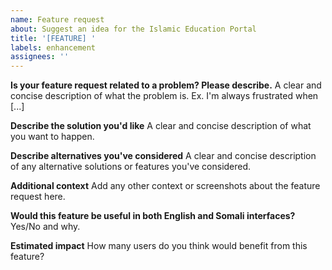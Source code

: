 ```yaml
---
name: Feature request
about: Suggest an idea for the Islamic Education Portal
title: '[FEATURE] '
labels: enhancement
assignees: ''
---
```


**Is your feature request related to a problem? Please describe.**
A clear and concise description of what the problem is. Ex. I'm always frustrated when [...]

**Describe the solution you'd like**
A clear and concise description of what you want to happen.

**Describe alternatives you've considered**
A clear and concise description of any alternative solutions or features you've considered.

**Additional context**
Add any other context or screenshots about the feature request here.

**Would this feature be useful in both English and Somali interfaces?**
Yes/No and why.

**Estimated impact**
How many users do you think would benefit from this feature?